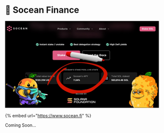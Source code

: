 # 🌊 Socean Finance

![](<../../.gitbook/assets/image (4) (1).png>)

{% embed url="https://www.socean.fi" %}

Coming Soon...
